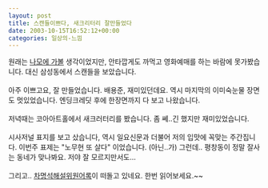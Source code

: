 ```yaml
---
layout: post
title: 스캔들이쁘다, 새크리터리 잘만들었다
date: 2003-10-15T16:52:12+00:00
categories: 일상의-느낌
---
```

원래는 <a href="http://ejang.new21.org/blog/b2/index.php?p=878&c=1">나모에 가볼</a> 생각이었지만, 안타깝게도 까먹고 영화예매를 하는 바람에 못가봤습니다. 대신 삼성동에서 스캔들을 보았습니다.<br /><br />아주 이쁘고요, 잘 만들었습니다. 배용준, 재미있던데요. 역시 마지막의 이미숙눈물 장면도 멋있었습니다. 엔딩크레딧 후에 한장면까지 다 보고 나왔습니다.<br /><br />저녁때는 코아아트홀에서 새크러터리를 봤습니다. 좀 쎄..긴 했지만 재미있었습니다. <br /><br />시사저널 표지를 보고 샀습니다, 역시 일요신문과 더불어 저의 입맛에 꼭맞는 주간집니다. 이번주 표제는 "노무현 또 살다" 이었습니다. (아닌..가) 그런데.. 평창동이 정말 잘사는 동네가 맞나봐요. 저야 잘 모르지만서도...<br /><br />그리고.. <a href="http://phps.snu.ac.kr/webboard/board_2003c/00000055">차명석해설위원어록</a>이 떠돌고 있네요. 한번 읽어보세요.~~

